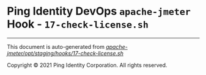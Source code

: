 
# Ping Identity DevOps `apache-jmeter` Hook - `17-check-license.sh`

---
This document is auto-generated from _[apache-jmeter/opt/staging/hooks/17-check-license.sh](https://github.com/pingidentity/pingidentity-docker-builds/blob/master/apache-jmeter/opt/staging/hooks/17-check-license.sh)_

Copyright © 2021 Ping Identity Corporation. All rights reserved.

